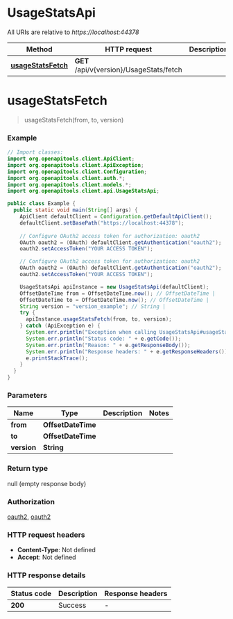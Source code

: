 # UsageStatsApi

All URIs are relative to *https://localhost:44378*

| Method | HTTP request | Description |
|------------- | ------------- | -------------|
| [**usageStatsFetch**](UsageStatsApi.md#usageStatsFetch) | **GET** /api/v{version}/UsageStats/fetch |  |


<a name="usageStatsFetch"></a>
# **usageStatsFetch**
> usageStatsFetch(from, to, version)



### Example
```java
// Import classes:
import org.openapitools.client.ApiClient;
import org.openapitools.client.ApiException;
import org.openapitools.client.Configuration;
import org.openapitools.client.auth.*;
import org.openapitools.client.models.*;
import org.openapitools.client.api.UsageStatsApi;

public class Example {
  public static void main(String[] args) {
    ApiClient defaultClient = Configuration.getDefaultApiClient();
    defaultClient.setBasePath("https://localhost:44378");
    
    // Configure OAuth2 access token for authorization: oauth2
    OAuth oauth2 = (OAuth) defaultClient.getAuthentication("oauth2");
    oauth2.setAccessToken("YOUR ACCESS TOKEN");

    // Configure OAuth2 access token for authorization: oauth2
    OAuth oauth2 = (OAuth) defaultClient.getAuthentication("oauth2");
    oauth2.setAccessToken("YOUR ACCESS TOKEN");

    UsageStatsApi apiInstance = new UsageStatsApi(defaultClient);
    OffsetDateTime from = OffsetDateTime.now(); // OffsetDateTime | 
    OffsetDateTime to = OffsetDateTime.now(); // OffsetDateTime | 
    String version = "version_example"; // String | 
    try {
      apiInstance.usageStatsFetch(from, to, version);
    } catch (ApiException e) {
      System.err.println("Exception when calling UsageStatsApi#usageStatsFetch");
      System.err.println("Status code: " + e.getCode());
      System.err.println("Reason: " + e.getResponseBody());
      System.err.println("Response headers: " + e.getResponseHeaders());
      e.printStackTrace();
    }
  }
}
```

### Parameters

| Name | Type | Description  | Notes |
|------------- | ------------- | ------------- | -------------|
| **from** | **OffsetDateTime**|  | |
| **to** | **OffsetDateTime**|  | |
| **version** | **String**|  | |

### Return type

null (empty response body)

### Authorization

[oauth2](../README.md#oauth2), [oauth2](../README.md#oauth2)

### HTTP request headers

 - **Content-Type**: Not defined
 - **Accept**: Not defined

### HTTP response details
| Status code | Description | Response headers |
|-------------|-------------|------------------|
| **200** | Success |  -  |

